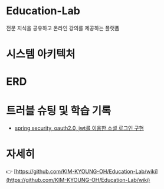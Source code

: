 # Education-Lab
전문 지식을 공유하고 온라인 강의를 제공하는 플랫폼

# 시스템 아키텍처


# ERD


# 트러블 슈팅 및 학습 기록
- [spring security, oauth2.0, jwt를 이용한 소셜 로그인 구현](https://steadycode.tistory.com/86)

# 자세히
👉 [https://github.com/KIM-KYOUNG-OH/Education-Lab/wiki](https://github.com/KIM-KYOUNG-OH/Education-Lab/wiki)
